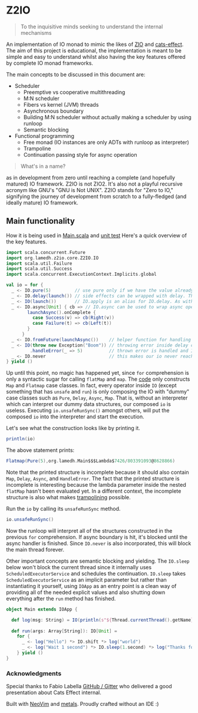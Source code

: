 # Z2IO

> To the inquisitive minds seeking to understand the internal mechanisms

An implementation of IO monad to mimic the likes of [ZIO](https://zio.dev/) and [cats-effect](https://typelevel.org/cats-effect/).
The aim of this project is educational, the implementation is meant to be simple and easy to understand whilst also having the key features offered by complete IO monad frameworks.

The main concepts to be discussed in this document are:
- Scheduler
  - Preemptive vs cooperative multithreading
  - M:N scheduler
  - Fibers vs kernel (JVM) threads
  - Asynchronous boundary
  - Building M:N scheduler without actually making a scheduler by using runloop
  - Semantic blocking
- Functional programming
  - Free monad (IO instances are only ADTs with runloop as interpreter)
  - Trampoline
  - Continuation passing style for async operation

> What's in a name?

as in development from zero until reaching a complete (and hopefully matured) IO framework.
Z2IO is not ZIO2. It's also not a playful recursive acronym like GNU's "GNU is Not UNIX".
Z2IO stands for "Zero to IO," signifying the journey of development from scratch to a fully-fledged
(and ideally mature) IO framework.

## Main functionality
How it is being used in [Main.scala](https://github.com/arinal/Z2IO/blob/master/modules/examples/src/main/scala/Main.scala)
and [unit test](https://github.com/arinal/Z2IO/blob/master/modules/z2io/src/test/scala/org/lamedh/z2io/core/IOTest.scala)
Here's a quick overview of the key features.
```scala
import scala.concurrent.Future
import org.lamedh.z2io.core.Z2IO.IO
import scala.util.Failure
import scala.util.Success
import scala.concurrent.ExecutionContext.Implicits.global

val io = for {
  _ <- IO.pure(5)         // use pure only if we have the value already, don't ever use it to wrap expression with side effects
  _ <- IO.delay(launch()) // side effects can be wrapped with delay. The wrapped expression will be evaluated inside the runloop
  _ <- IO(launch())       // IO.apply is an alias for IO.delay. As with previous operation, will be evaluated on the same thread
  _ <- IO.async[Unit] { cb => // IO.async can be used to wrap async operation. Here, launchAsync() returns Future
        launchAsync().onComplete {
          case Success(v) => cb(Right(v))
          case Failure(t) => cb(Left(t))
        }
      }
  _ <- IO.fromFuture(launchAsync())    // helper function for handling async future, does the exact same thing as previous operation
  _ <- IO(throw new Exception("Boom")) // throwing error inside delay construct
         .handleError(_ => 5)          // thrown error is handled and IO of value 5 is returned instead
  _ <- IO.never                        // this makes our io never reach completion
} yield ()
```

Up until this point, no magic has happened yet, since `for` comprehension is only a syntactic sugar for calling `flatMap` and `map`.
The [code](https://github.com/arinal/Z2IO/blob/master/src/main/scala/org/lamedh/z2io/core/Z2IO.scala#L16-L17)
only constructs `Map` and `Flatmap` case classes. In fact, every operator inside `IO` (except something that has `unsafe` and `run`)
is only composing the IO with "dummy" case classes such as `Pure`, `Delay`, `Async`, `Map`. That is, without an interpreter which can interpret our dummy data structures, our composed `io` is useless.
Executing `io.unsafeRunSync()` amongst others, will put the composed `io` into the interpreter and start the execution.

Let's see what the construction looks like by printing it.
```scala
println(io)
```

The above statement prints:
```scala
Flatmap(Pure(5),org.lamedh.Main$$$Lambda$7426/803391093@8628866)
```
Note that the printed structure is incomplete because it should also contain `Map`, `Delay`, `Async`, and `HandleError`.
The fact that the printed structure is incomplete is interesting because the lambda parameter inside the nested `flatMap` hasn't been evaluated yet.
In a different context, the incomplete structure is also what makes [trampolining](https://github.com/arinal/Z2IO/blob/b57c47b9c202188d5036c85d769a21aee45ac299/src/test/scala/org/lamedh/z2io/core/Z2ioTest.scala#L24-L36) possible.

Run the `io` by calling its `unsafeRunSync` method.

```scala
io.unsafeRunSync()
```
Now the runloop will interpret all of the structures constructed in the previous `for` comprehension.
If async boundary is hit, it's blocked until the async handler is finished.
Since `IO.never` is also incorporated, this will block the main thread forever.

Other important concepts are semantic blocking and yielding. The `IO.sleep` below won't block the current thread since it internally uses `ScheduledExecutorService` and schedules the continuation.
`IO.sleep` takes `ScheduledExecutorService` as an implicit parameter but rather than instantiating it yourself, using `IOApp` as an entry point is a clean way of providing all of the needed explicit values and also shutting down everything
after the `run` method has finished.

```scala
object Main extends IOApp {

  def log(msg: String) = IO(println(s"${Thread.currentThread().getName}: $msg"))
 
  def run(args: Array[String]): IO[Unit] =
    for {
      _ <- log("Hello") *> IO.shift *> log("world")
      _ <- log("Wait 1 second") *> IO.sleep(1.second) *> log("Thanks for waiting!") //
    } yield ()
}
```

### Acknowledgments
Special thanks to Fabio Labella [GitHub / Gitter](https://github.com/systemfw) who delivered a good presentation about Cats Effect internal.

Built with [NeoVim](https://neovim.io/) and [metals](https://scalameta.org/metals/). Proudly crafted without an IDE :)
